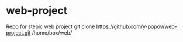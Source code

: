 # web-project
Repo for stepic web project
git clone https://github.com/y-popov/web-project.git /home/box/web/
